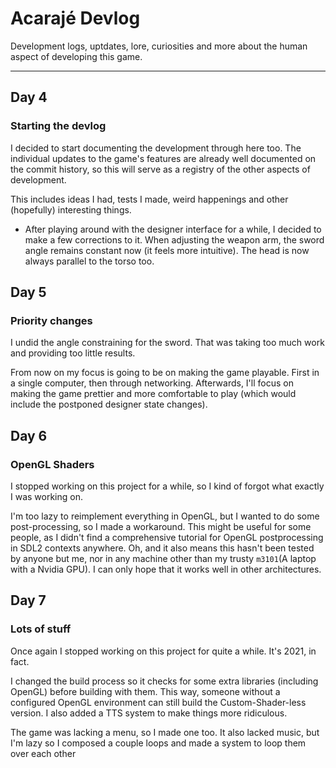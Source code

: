 # Acarajé Devlog
Development logs, uptdates, lore, curiosities and more about the human aspect of developing this game.

---

## Day 4
### Starting the devlog

I decided to start documenting the development through here too. The individual updates to the game's features are already well documented on the commit history, so this will serve as a registry of the other aspects of development.

This includes ideas I had, tests I made, weird happenings and other (hopefully) interesting things.

* After playing around with the designer interface for a while, I decided to make a few corrections to it. When adjusting the weapon arm, the sword angle remains constant now (it feels more intuitive). The head is now always parallel to the torso too.

## Day 5
### Priority changes

I undid the angle constraining for the sword. That was taking too much work and providing too little results.

From now on my focus is going to be on making the game playable. First in a single computer, then through networking. Afterwards, I'll focus on making the game prettier and more comfortable to play (which would include the postponed designer state changes).

## Day 6
### OpenGL Shaders

I stopped working on this project for a while, so I kind of forgot what exactly I was working on.

I'm too lazy to reimplement everything in OpenGL, but I wanted to do some post-processing, so I made a workaround. This might be useful for some people, as I didn't find a comprehensive tutorial for OpenGL postprocessing in SDL2 contexts anywhere. Oh, and it also means this hasn't been tested by anyone but me, nor in any machine other than my trusty `m3101`(A laptop with a Nvidia GPU). I can only hope that it works well in other architectures.

## Day 7
### Lots of stuff

Once again I stopped working on this project for quite a while. It's 2021, in fact.

I changed the build process so it checks for some extra libraries (including OpenGL) before building with them. This way, someone without a configured OpenGL environment can still build the Custom-Shader-less version. I also added a TTS system to make things more ridiculous.

The game was lacking a menu, so I made one too. It also lacked music, but I'm lazy so I composed a couple loops and made a system to loop them over each other 